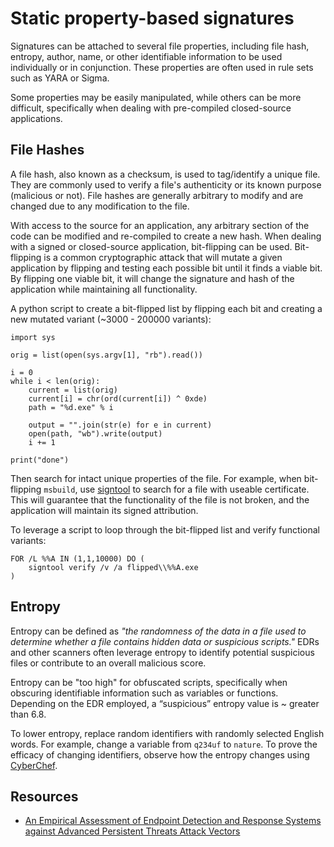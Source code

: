 # Static property-based signatures

Signatures can be attached to several file properties, including file hash, entropy, author, name, or other 
identifiable information to be used individually or in conjunction. These properties are often used in rule sets 
such as YARA or Sigma.

Some properties may be easily manipulated, while others can be more difficult, specifically when dealing with 
pre-compiled closed-source applications.

## File Hashes

A file hash, also known as a checksum, is used to tag/identify a unique file. They are commonly used to verify a 
file's authenticity or its known purpose (malicious or not). File hashes are generally arbitrary to modify and are 
changed due to any modification to the file.

With access to the source for an application, any arbitrary section of the code can be modified and re-compiled to 
create a new hash. When dealing with a signed or closed-source application, bit-flipping can be used. Bit-flipping is 
a common cryptographic attack that will mutate a given application by flipping and testing each possible bit until 
it finds a viable bit. By flipping one viable bit, it will change the signature and hash of the application while 
maintaining all functionality.

A python script to create a bit-flipped list by flipping each bit and creating a new mutated variant (~3000 - 200000 
variants):

```text
import sys

orig = list(open(sys.argv[1], "rb").read())

i = 0
while i < len(orig):
	current = list(orig)
	current[i] = chr(ord(current[i]) ^ 0xde)
	path = "%d.exe" % i
	
	output = "".join(str(e) for e in current)
	open(path, "wb").write(output)
	i += 1
	
print("done")
```

Then search for intact unique properties of the file. For example, when bit-flipping `msbuild`, use 
[signtool](https://learn.microsoft.com/en-us/dotnet/framework/tools/signtool-exe) to search for a file with useable 
certificate. This will guarantee that the functionality of the file is not broken, and the application will maintain 
its signed attribution.

To leverage a script to loop through the bit-flipped list and verify functional variants:

```text
FOR /L %%A IN (1,1,10000) DO (
	signtool verify /v /a flipped\\%%A.exe
)
```

## Entropy

Entropy can be defined as _"the randomness of the data in a file used to determine whether a file contains hidden data 
or suspicious scripts."_ EDRs and other scanners often leverage entropy to identify potential suspicious files 
or contribute to an overall malicious score.

Entropy can be "too high" for obfuscated scripts, specifically when obscuring identifiable information such as 
variables or functions. Depending on the EDR employed, a “suspicious” entropy value is ~ greater than 6.8.

To lower entropy, replace random identifiers with randomly selected English words. For example, change a variable from 
`q234uf` to `nature`. To prove the efficacy of changing identifiers, observe how the entropy changes using 
[CyberChef](https://gchq.github.io/CyberChef/#recipe=Entropy('Shannon%20scale')).

## Resources

* [An Empirical Assessment of Endpoint Detection and Response Systems against Advanced Persistent Threats Attack Vectors](https://www.mdpi.com/2624-800X/1/3/21/htm)